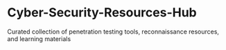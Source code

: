 # Cyber-Security-Resources-Hub
Curated collection of penetration testing tools, reconnaissance resources, and learning materials
